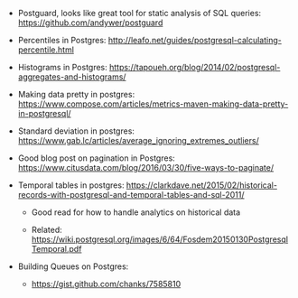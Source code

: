 - Postguard, looks like great tool for static analysis of SQL queries: https://github.com/andywer/postguard

- Percentiles in Postgres: http://leafo.net/guides/postgresql-calculating-percentile.html

- Histograms in Postgres: https://tapoueh.org/blog/2014/02/postgresql-aggregates-and-histograms/

- Making data pretty in postgres: https://www.compose.com/articles/metrics-maven-making-data-pretty-in-postgresql/

- Standard deviation in postgres: https://www.gab.lc/articles/average_ignoring_extremes_outliers/

- Good blog post on pagination in Postgres: https://www.citusdata.com/blog/2016/03/30/five-ways-to-paginate/

- Temporal tables in postgres: https://clarkdave.net/2015/02/historical-records-with-postgresql-and-temporal-tables-and-sql-2011/

  - Good read for how to handle analytics on historical data

  - Related: https://wiki.postgresql.org/images/6/64/Fosdem20150130PostgresqlTemporal.pdf

- Building Queues on Postgres:
  - https://gist.github.com/chanks/7585810 